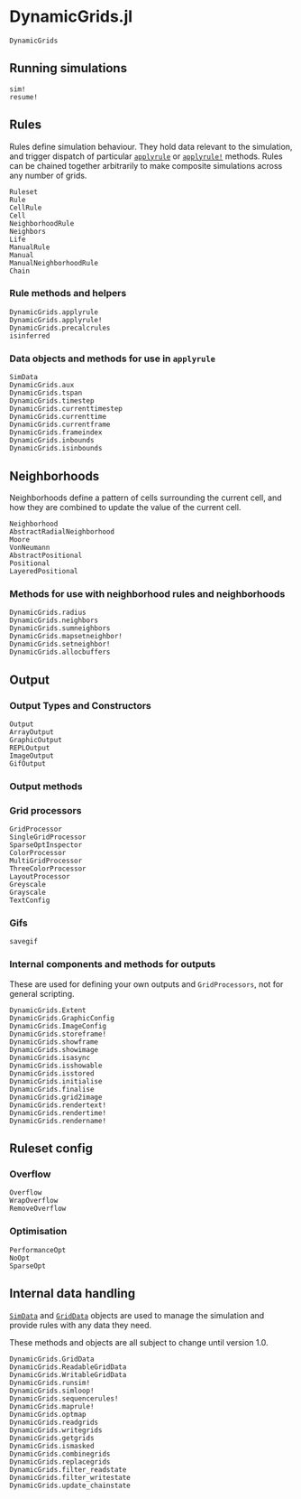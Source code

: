 # DynamicGrids.jl

```@docs
DynamicGrids
```

## Running simulations

```@docs
sim!
resume! 
```

## Rules

Rules define simulation behaviour. They hold data relevant to the simulation,
and trigger dispatch of particular [`applyrule`](@ref) or [`applyrule!`](@ref) methods.
Rules can be chained together arbitrarily to make composite simulations across
any number of grids.

```@docs
Ruleset
Rule
CellRule
Cell
NeighborhoodRule
Neighbors
Life
ManualRule
Manual
ManualNeighborhoodRule
Chain
```

### Rule methods and helpers

```@docs
DynamicGrids.applyrule
DynamicGrids.applyrule!
DynamicGrids.precalcrules
isinferred 
```

### Data objects and methods for use in `applyrule`

```@docs
SimData
DynamicGrids.aux
DynamicGrids.tspan
DynamicGrids.timestep
DynamicGrids.currenttimestep
DynamicGrids.currenttime
DynamicGrids.currentframe
DynamicGrids.frameindex
DynamicGrids.inbounds
DynamicGrids.isinbounds
```

## Neighborhoods

Neighborhoods define a pattern of cells surrounding the current cell,
and how they are combined to update the value of the current cell.

```@docs
Neighborhood
AbstractRadialNeighborhood
Moore
VonNeumann
AbstractPositional
Positional
LayeredPositional
```

### Methods for use with neighborhood rules and neighborhoods

```@docs
DynamicGrids.radius
DynamicGrids.neighbors
DynamicGrids.sumneighbors
DynamicGrids.mapsetneighbor!
DynamicGrids.setneighbor!
DynamicGrids.allocbuffers
```


## Output

### Output Types and Constructors

```@docs
Output
ArrayOutput
GraphicOutput
REPLOutput
ImageOutput
GifOutput
```

### Output methods

### Grid processors

```@docs
GridProcessor
SingleGridProcessor
SparseOptInspector
ColorProcessor
MultiGridProcessor
ThreeColorProcessor
LayoutProcessor
Greyscale
Grayscale
TextConfig
```

### Gifs

```@docs
savegif
```

### Internal components and methods for outputs

These are used for defining your own outputs and `GridProcessors`, 
not for general scripting.

```@docs
DynamicGrids.Extent
DynamicGrids.GraphicConfig
DynamicGrids.ImageConfig
DynamicGrids.storeframe!
DynamicGrids.showframe
DynamicGrids.showimage
DynamicGrids.isasync
DynamicGrids.isshowable
DynamicGrids.isstored
DynamicGrids.initialise
DynamicGrids.finalise
DynamicGrids.grid2image
DynamicGrids.rendertext!
DynamicGrids.rendertime!
DynamicGrids.rendername!
```

## Ruleset config

### Overflow

```@docs
Overflow
WrapOverflow
RemoveOverflow
```

### Optimisation

```@docs
PerformanceOpt
NoOpt
SparseOpt
```

## Internal data handling

[`SimData`](@ref) and [`GridData`](@ref) objects are used to 
manage the simulation and provide rules with any data they need.

These methods and objects are all subject to change until version 1.0.

```@docs
DynamicGrids.GridData
DynamicGrids.ReadableGridData
DynamicGrids.WritableGridData
DynamicGrids.runsim!
DynamicGrids.simloop!
DynamicGrids.sequencerules!
DynamicGrids.maprule!
DynamicGrids.optmap
DynamicGrids.readgrids
DynamicGrids.writegrids
DynamicGrids.getgrids
DynamicGrids.ismasked
DynamicGrids.combinegrids
DynamicGrids.replacegrids
DynamicGrids.filter_readstate
DynamicGrids.filter_writestate
DynamicGrids.update_chainstate
```
